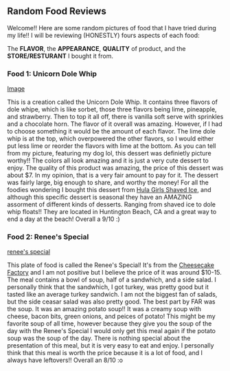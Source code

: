 ## Random Food Reviews 

Welcome!!
Here are some random pictures of food that I have tried during my life!! I will be reviewing (HONESTLY) fours aspects of each food: 

The **FLAVOR**, the **APPEARANCE**, **QUALITY** of product, and the **STORE/RESTURANT** I bought it from. 



### Food 1: Unicorn Dole Whip

[Image](https://mail.google.com/mail/u/0?ui=2&ik=c60891a93d&attid=0.2&permmsgid=msg-f:1680275632267826417&th=175189c8fa1194f1&view=att&disp=safe)

This is a creation called the Unicorn Dole Whip. It contains three flavors of dole whipe, which is like sorbet, those three flavors being lime, pineapple, and strawberry. Then to top it all off, there is vanilla soft serve with sprinkles and a chocolate horn. The flavor of it overall was amazing. However, if I had to choose something it would be the amount of each flavor. The lime dole whip is at the top, which overpowered the other flavors, so I would either put less lime or reorder the flavors with lime at the bottom. As you can tell from my picture, featuring my dog lol, this dessert was definietly picture worthy!! The colors all look amazing and it is just a very cute dessert to enjoy. The quality of this product was amazing, the price of this dessert was about $7. In my opinion, that is a very fair amount to pay for it. The dessert was fairly large, big enough to share, and worthy the money! For all the foodies wondering I bought this dessert from [Hula Girls Shaved Ice](https://my-site-100228-102576.square.site/), and although this specific dessert is seasonal they have an AMAZING assorment of different kinds of desserts. Ranging from shaved ice to dole whip floats!! They are located in Huntington Beach, CA and a great way to end a day at the beach! Overall a 9/10 :) 



### Food 2: Renee's Special 

[renee's special](https://gm1.ggpht.com/E5oWMTuZooewtKwdJ2UDyMDB1UQlc_m53ZClUTklRCl2aUyujncdiwWSzrjvq0kNgTuzX8VE1hQmUSX-akC-2iow7HeHvAwF3UgUKBkE-0uJimUdej7PspJDDHeyYlmuCfGVsCLX82Xyg0OHgob-PwuFzzDP_jCFt-d-cafOumhgsZta3YaGPg-H0m3iwxwOJStqKF3Y_z2sjlB68pIUYVeH4zieOCMYQ5jhk_ONOWS3_rby-VGic59myrJVtyPU6l_U2KK46CNe_gIPr4OzQLu9AacZ2JCgg9JJ84UoLjlG1ubAyNOVnW_ODrqMlO_AHD2XocDWtx1n_srz4cLXOHMOGMpVH1pxJ8r57VmZCPTqGBiy7G3stbKh5rCdts4MFK0_vgqDh5NtKZWoSSm8q5Ak-IVAq3byyQi2ZmC8ug-h_C0tdaSoi86F9k_tujSfalSYsTrc2dtvTDSspCi92-9Y8r2HvLVMBvvm21mysZEt5FBdw_fY6NDxyQXWFLuagt_Gh19IM8yZnoL9WZP4VO-4FrzqajD3N-Otb9AChSKNaYsJj_ulATCeecr5CKfikscRITNRy9kQS6z09K2yuvS7zORou2aP87qSHoKQC0pUke11_q8QUkLplMViR1_vE-6CoFSV1LDLProSuCvuvCl0hFWbXDAq_H1Hg9AcchKptH0FKBf4p1Xm1jZT9UPE0gZneMVaMhuJ1hoM8Zxsmxvbc6dDHfNSsOR62dOMl_LA6a0a0hp4O78DeKP30n7CbA=s0-l75-ft-l75-ft)

This plate of food is called the Renee's Special! It's from the [Cheesecake Factory](https://www.thecheesecakefactory.com/menu/lunch-specials/renees-lunch-special/) and I am not positive but I believe the price of it was around $10-15. The meal contains a bowl of soup, half of a sandwhich, and a side salad. I personally think that the sandwhich, I got turkey, was pretty good but it tasted like an average turkey sandwich. I am not the biggest fan of salads, but the side ceasar salad was also pretty good. The best part by FAR was the soup. It was an amazing potato soup!! It was a creamy soup with cheese, bacon bits, green onions, and peices of potato! This might be my favorite soup of all time, however because they give you the soup of the day with the Renee's Special I would only get this meal again if the potato soup was the soup of the day. There is nothing special about the presentation of this meal, but it is very easy to eat and enjoy. I personally think that this meal is worth the price because it is a lot of food, and I always have leftovers!! Overall an 8/10 :o

